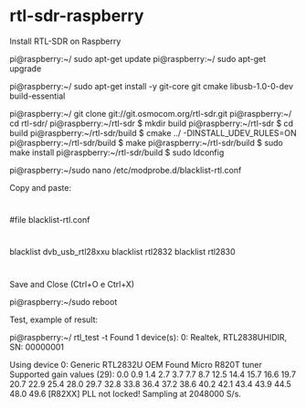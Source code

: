 # rtl-sdr-raspberry
Install RTL-SDR on Raspberry

pi@raspberry:~/ sudo apt-get update
pi@raspberry:~/ sudo apt-get upgrade

pi@raspberry:~/ sudo apt-get install -y git-core git cmake libusb-1.0-0-dev build-essential

pi@raspberry:~/ git clone git://git.osmocom.org/rtl-sdr.git
pi@raspberry:~/ cd rtl-sdr/
pi@raspberry:~/rtl-sdr $ mkdir build
pi@raspberry:~/rtl-sdr $ cd build
pi@raspberry:~/rtl-sdr/build $ cmake ../ -DINSTALL_UDEV_RULES=ON
pi@raspberry:~/rtl-sdr/build $ make
pi@raspberry:~/rtl-sdr/build $ sudo make install
pi@raspberry:~/rtl-sdr/build $ sudo ldconfig

pi@raspberry:~/sudo nano /etc/modprobe.d/blacklist-rtl.conf

Copy and paste:

#
#file blacklist-rtl.conf
#
blacklist dvb_usb_rtl28xxu
blacklist rtl2832
blacklist rtl2830
#

Save and Close (Ctrl+O e Ctrl+X)

pi@raspberry:~/sudo reboot

Test, example of result:

pi@raspberry:~/ rtl_test -t
Found 1 device(s):
0: Realtek, RTL2838UHIDIR, SN: 00000001

Using device 0: Generic RTL2832U OEM
Found Micro R820T tuner
Supported gain values (29): 0.0 0.9 1.4 2.7 3.7 7.7 8.7 12.5 14.4 15.7 16.6 19.7 20.7 22.9 25.4 28.0 29.7 32.8 33.8 36.4 37.2 38.6 40.2 42.1 43.4 43.9 44.5 48.0 49.6
[R82XX] PLL not locked!
Sampling at 2048000 S/s.
